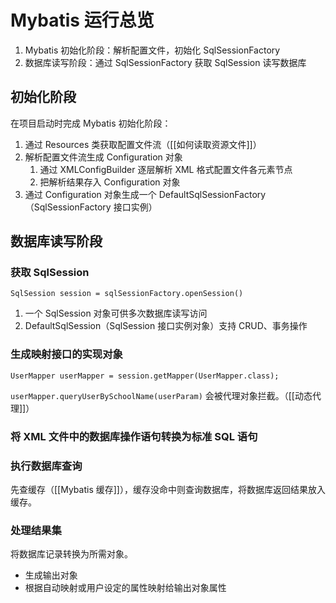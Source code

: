 # Mybatis 运行总览

1. Mybatis 初始化阶段：解析配置文件，初始化 SqlSessionFactory
2. 数据库读写阶段：通过 SqlSessionFactory 获取 SqlSession 读写数据库

## 初始化阶段

在项目启动时完成 Mybatis 初始化阶段：

1. 通过 Resources 类获取配置文件流（[[如何读取资源文件]]）
2. 解析配置文件流生成 Configuration 对象
	1. 通过 XMLConfigBuilder 逐层解析 XML 格式配置文件各元素节点
	2. 把解析结果存入 Configuration 对象
3. 通过 Configuration 对象生成一个 DefaultSqlSessionFactory（SqlSessionFactory 接口实例）

## 数据库读写阶段

### 获取 SqlSession

`SqlSession session = sqlSessionFactory.openSession()`

1. 一个 SqlSession 对象可供多次数据库读写访问
2. DefaultSqlSession（SqlSession 接口实例对象）支持 CRUD、事务操作

### 生成映射接口的实现对象

`UserMapper userMapper = session.getMapper(UserMapper.class);`

`userMapper.queryUserBySchoolName(userParam)`  会被代理对象拦截。（[[动态代理]]）

### 将 XML 文件中的数据库操作语句转换为标准 SQL 语句

### 执行数据库查询

先查缓存（[[Mybatis 缓存]]），缓存没命中则查询数据库，将数据库返回结果放入缓存。

### 处理结果集

将数据库记录转换为所需对象。

- 生成输出对象
- 根据自动映射或用户设定的属性映射给输出对象属性

